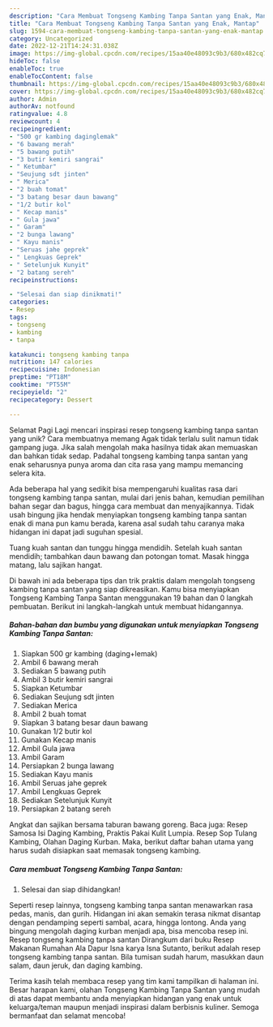 ```yaml
---
description: "Cara Membuat Tongseng Kambing Tanpa Santan yang Enak, Mantap"
title: "Cara Membuat Tongseng Kambing Tanpa Santan yang Enak, Mantap"
slug: 1594-cara-membuat-tongseng-kambing-tanpa-santan-yang-enak-mantap
category: Uncategorized
date: 2022-12-21T14:24:31.038Z
image: https://img-global.cpcdn.com/recipes/15aa40e48093c9b3/680x482cq70/tongseng-kambing-tanpa-santan-foto-resep-utama.jpg
hideToc: false
enableToc: true
enableTocContent: false
thumbnail: https://img-global.cpcdn.com/recipes/15aa40e48093c9b3/680x482cq70/tongseng-kambing-tanpa-santan-foto-resep-utama.jpg
cover: https://img-global.cpcdn.com/recipes/15aa40e48093c9b3/680x482cq70/tongseng-kambing-tanpa-santan-foto-resep-utama.jpg
author: Admin
authorAv: notfound
ratingvalue: 4.8
reviewcount: 4
recipeingredient:
- "500 gr kambing daginglemak"
- "6 bawang merah"
- "5 bawang putih"
- "3 butir kemiri sangrai"
- " Ketumbar"
- "Seujung sdt jinten"
- " Merica"
- "2 buah tomat"
- "3 batang besar daun bawang"
- "1/2 butir kol"
- " Kecap manis"
- " Gula jawa"
- " Garam"
- "2 bunga lawang"
- " Kayu manis"
- "Seruas jahe geprek"
- " Lengkuas Geprek"
- " Setelunjuk Kunyit"
- "2 batang sereh"
recipeinstructions:

- "Selesai dan siap dinikmati!"
categories:
- Resep
tags:
- tongseng
- kambing
- tanpa

katakunci: tongseng kambing tanpa 
nutrition: 147 calories
recipecuisine: Indonesian
preptime: "PT18M"
cooktime: "PT55M"
recipeyield: "2"
recipecategory: Dessert

---
```



Selamat Pagi Lagi mencari inspirasi resep tongseng kambing tanpa santan yang unik? Cara membuatnya memang Agak tidak terlalu sulit namun tidak gampang juga. Jika salah mengolah maka hasilnya tidak akan memuaskan dan bahkan tidak sedap. Padahal tongseng kambing tanpa santan yang enak seharusnya punya aroma dan cita rasa yang mampu memancing selera kita.


Ada beberapa hal yang sedikit bisa mempengaruhi kualitas rasa dari tongseng kambing tanpa santan, mulai dari jenis bahan, kemudian pemilihan bahan segar dan bagus, hingga cara membuat dan menyajikannya. Tidak usah bingung jika hendak menyiapkan tongseng kambing tanpa santan enak di mana pun kamu berada, karena asal sudah tahu caranya maka hidangan ini dapat jadi suguhan spesial.

Tuang kuah santan dan tunggu hingga mendidih. Setelah kuah santan mendidih; tambahkan daun bawang dan potongan tomat. Masak hingga matang, lalu sajikan hangat.


Di bawah ini ada beberapa tips dan trik praktis dalam mengolah tongseng kambing tanpa santan yang siap dikreasikan. Kamu bisa menyiapkan Tongseng Kambing Tanpa Santan menggunakan 19 bahan dan 0 langkah pembuatan. Berikut ini langkah-langkah untuk membuat hidangannya.

<!--inarticleads1-->

##### Bahan-bahan dan bumbu yang digunakan untuk menyiapkan Tongseng Kambing Tanpa Santan:

1. Siapkan 500 gr kambing (daging+lemak)
1. Ambil 6 bawang merah
1. Sediakan 5 bawang putih
1. Ambil 3 butir kemiri sangrai
1. Siapkan  Ketumbar
1. Sediakan Seujung sdt jinten
1. Sediakan  Merica
1. Ambil 2 buah tomat
1. Siapkan 3 batang besar daun bawang
1. Gunakan 1/2 butir kol
1. Gunakan  Kecap manis
1. Ambil  Gula jawa
1. Ambil  Garam
1. Persiapkan 2 bunga lawang
1. Sediakan  Kayu manis
1. Ambil Seruas jahe geprek
1. Ambil  Lengkuas Geprek
1. Sediakan  Setelunjuk Kunyit
1. Persiapkan 2 batang sereh


Angkat dan sajikan bersama taburan bawang goreng. Baca juga: Resep Samosa Isi Daging Kambing, Praktis Pakai Kulit Lumpia. Resep Sop Tulang Kambing, Olahan Daging Kurban. Maka, berikut daftar bahan utama yang harus sudah disiapkan saat memasak tongseng kambing. 

<!--inarticleads2-->

##### Cara membuat Tongseng Kambing Tanpa Santan:


1. Selesai dan siap dihidangkan!

Seperti resep lainnya, tongseng kambing tanpa santan menawarkan rasa pedas, manis, dan gurih. Hidangan ini akan semakin terasa nikmat disantap dengan pendamping seperti sambal, acara, hingga lontong. Anda yang bingung mengolah daging kurban menjadi apa, bisa mencoba resep ini. Resep tongseng kambing tanpa santan Dirangkum dari buku Resep Makanan Rumahan Ala Dapur Isna karya Isna Sutanto, berikut adalah resep tongseng kambing tanpa santan. Bila tumisan sudah harum, masukkan daun salam, daun jeruk, dan daging kambing. 

Terima kasih telah membaca resep yang tim kami tampilkan di halaman ini. Besar harapan kami, olahan Tongseng Kambing Tanpa Santan yang mudah di atas dapat membantu anda menyiapkan hidangan yang enak untuk keluarga/teman maupun menjadi inspirasi dalam berbisnis kuliner. Semoga bermanfaat dan selamat mencoba!
